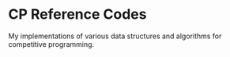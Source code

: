 # CP Reference Codes
My implementations of various data structures and algorithms for competitive programming.

<!-- ## Contents
1. [Data Structure](https://github.com/manoflearning/cp-reference-codes/tree/master/1-data-structure) <br>
1.1. [Union Find](https://github.com/manoflearning/cp-reference-codes/blob/master/1-data-structure/union_find.cpp) <br>
1.2. [Segment Tree](https://github.com/manoflearning/cp-reference-codes/tree/master/1-data-structure/segment_tree.cpp) <br>
1.3. [Merge Sort Tree](https://github.com/manoflearning/cp-reference-codes/tree/master/1-data-structure/merge_sort_tree.cpp) <br>
1.4. [Fenwick Tree](https://github.com/manoflearning/cp-reference-codes/tree/master/1-data-structure/fenwick_tree.cpp) <br>
1.5. [Li Chao Tree](https://github.com/manoflearning/cp-reference-codes/tree/master/1-data-structure/li_chao_tree.cpp) <br>
2. [Graph](https://github.com/manoflearning/cp-reference-codes/tree/master/2-graph) <br>
2.1. [Dijkstra's, Bellman-Ford, Floyd-Warshall](https://github.com/manoflearning/cp-reference-codes/blob/master/2-graph/dijkstra_bellman_ford_floyd_warshall.cpp) <br>
2.2. [Minimum Spanning Tree](https://github.com/manoflearning/cp-reference-codes/blob/master/2-graph/minimum_spanning_tree.cpp) <br>
2.3. [Topological Sort](https://github.com/manoflearning/cp-reference-codes/tree/master/2-graph/topological_sort.cpp) <br>
2.4. [SCC, 2-SAT](https://github.com/manoflearning/cp-reference-codes/tree/master/2-graph/scc_2_sat.cpp) <br>
2.5. [BCC](https://github.com/manoflearning/cp-reference-codes/blob/master/2-graph/bcc.cpp) <br>
2.6. [Euler Circuit](https://github.com/manoflearning/cp-reference-codes/blob/master/2-graph/euler_circuit.cpp) <br>
3. [Tree](https://github.com/manoflearning/cp-reference-codes/tree/master/3-tree) <br>
3.1. [LCA in O(logN) (Sparse Table)](https://github.com/manoflearning/cp-reference-codes/blob/master/3-tree/lca_in_o_logn_sparse_table.cpp) <br>
3.2. [Euler Tour Technique](https://github.com/manoflearning/cp-reference-codes/tree/master/3-tree/euler_tour_technique.cpp) <br>
3.3. [Heavy-Light Decomposition](https://github.com/manoflearning/cp-reference-codes/tree/master/3-tree/heavy_light_decomposition.cpp) <br>
3.4. [Centroid Decomposition](https://github.com/manoflearning/cp-reference-codes/blob/master/3-tree/centroid_decomposition.cpp) <br>
4. [Network Flow](https://github.com/manoflearning/cp-reference-codes/tree/master/4-network-flow) <br>
4.1. [Maximum Flow](https://github.com/manoflearning/cp-reference-codes/tree/master/4-network-flow/maximum_flow.cpp) <br>
4.2. [Dinic's Algorithm](https://github.com/manoflearning/cp-reference-codes/blob/master/4-network-flow/dinics_algorithm.cpp) <br>
4.3. [Bipartite Matching](https://github.com/manoflearning/cp-reference-codes/blob/master/4-network-flow/bipartite_matching.cpp) <br>
4.4. [Hopcroft-Karp Algorithm](https://github.com/manoflearning/cp-reference-codes/blob/master/4-network-flow/hopcroft_karp_algorithm.cpp) <br>
4.5. [MCMF](https://github.com/manoflearning/cp-reference-codes/blob/master/4-network-flow/mcmf.cpp) <br>
5. [String](https://github.com/manoflearning/cp-reference-codes/tree/master/5-string) <br>
5.1. [Rabin-Karp Algorithm](https://github.com/manoflearning/cp-reference-codes/tree/master/5-string/rabin_karp_algorithm.cpp) <br>
5.2. [KMP Algorithm](https://github.com/manoflearning/cp-reference-codes/blob/master/5-string/kmp_algorithm.cpp) <br>
5.3. [Trie](https://github.com/manoflearning/cp-reference-codes/tree/master/5-string/trie.cpp) <br>
5.4. [Aho-Corasick](https://github.com/manoflearning/cp-reference-codes/blob/master/5-string/aho_corasick.cpp) <br>
5.5. [Suffix Array](https://github.com/manoflearning/cp-reference-codes/blob/master/5-string/suffix_array.cpp) <br>
5.6. [Manacher's Algorithm](https://github.com/manoflearning/cp-reference-codes/blob/master/5-string/manachers_algorithm.cpp) <br>
5.7. [Z Algorithm](https://github.com/manoflearning/cp-reference-codes/blob/master/5-string/z_algorithm.cpp) <br>
6. [Geometry](https://github.com/manoflearning/cp-reference-codes/tree/master/6-geometry) <br>
6.1. [CCW Algorithm](https://github.com/manoflearning/cp-reference-codes/blob/master/6-geometry/ccw_algorithm.cpp) <br>
6.2. [Convex Hull](https://github.com/manoflearning/cp-reference-codes/tree/master/6-geometry/convex_hull.cpp) <br>
6.3. [Rotating Callipers](https://github.com/manoflearning/cp-reference-codes/blob/master/6-geometry/rotating_callipers.cpp) <br>
6.4. [Ray Casting](https://github.com/manoflearning/cp-reference-codes/blob/master/6-geometry/ray_casting.cpp) <br>
6.5. [Sort by Angular](https://github.com/manoflearning/cp-reference-codes/blob/master/6-geometry/sort_by_angular.cpp) <br>
6.6. [Bulldozer Trick](https://github.com/manoflearning/cp-reference-codes/blob/master/6-geometry/bulldozer_trick.cpp) <br>
6.7. [Minimum Enclosing Circle](https://github.com/manoflearning/cp-reference-codes/blob/master/6-geometry/minimum_enclosing_circle.cpp) <br>
7. [Math](https://github.com/manoflearning/cp-reference-codes/tree/master/7-math) <br>
7.1. [Basic Sqrt-Time Algorithms](https://github.com/manoflearning/cp-reference-codes/tree/master/7-math/basic_sqrt_time_algorithms.cpp) <br>
7.2. [Sieve](https://github.com/manoflearning/cp-reference-codes/blob/master/7-math/sieve.cpp) <br>
7.3. [Euclidean Algorithms](https://github.com/manoflearning/cp-reference-codes/blob/master/7-math/euclidean_algorithms.cpp) <br>
7.4. [Fermat's Little Theorem](https://github.com/manoflearning/cp-reference-codes/blob/master/7-math/fermats_little_theorem.cpp) <br>
7.5. [Euler's Phi Function](https://github.com/manoflearning/cp-reference-codes/blob/master/7-math/eulers_phi_function.cpp) <br>
7.6. [Chinese Remainder Theorem](https://github.com/manoflearning/cp-reference-codes/blob/master/7-math/chinese_remainder_theorem.cpp) <br>
7.7. [Binomial Coefficient](https://github.com/manoflearning/cp-reference-codes/blob/master/7-math/binomial_coefficient.cpp) <br>
7.8. [Matrix](https://github.com/manoflearning/cp-reference-codes/blob/master/7-math/matrix.cpp) <br>
7.9. [Catalan Number, Derangement Number](https://github.com/manoflearning/cp-reference-codes/blob/master/7-math/catalan_number_derangement_number.cpp) <br>
7.10. [FFT](https://github.com/manoflearning/cp-reference-codes/blob/master/7-math/fft.cpp) <br>
7.11. [Gauss-Jordan Elimination](https://github.com/manoflearning/cp-reference-codes/blob/master/7-math/gauss_jordan_elimination.cpp) <br>
7.12. [Miller-Rabin Test, Pollard Rho Factorization](https://github.com/manoflearning/cp-reference-codes/blob/master/7-math/miller_rabin_pollard_rho.cpp) <br>

8. [Misc](https://github.com/manoflearning/cp-reference-codes/tree/master/8-misc) <br>
8.1. [Coordinate Compression](https://github.com/manoflearning/cp-reference-codes/blob/master/8-misc/coordinate_compression.cpp) <br>
8.2. [2D Prefix Sum](https://github.com/manoflearning/cp-reference-codes/blob/master/8-misc/2d_prefix_sum.cpp) <br>
8.3. [DP Opt](https://github.com/manoflearning/cp-reference-codes/blob/master/8-misc/dp_opt.cpp) <br>
8.4. [Sqrt Decomposition, Mo's Algorithm](https://github.com/manoflearning/cp-reference-codes/blob/master/8-misc/sqrt_decomposition_mos_algorithm.cpp) <br>
8.5. [Fraction Data Type](https://github.com/manoflearning/cp-reference-codes/blob/master/8-misc/fraction_data_type.cpp) <br>
8.6. [Rotation Matrix, Manhattan Distance, Chebyshev Distance](https://github.com/manoflearning/cp-reference-codes/blob/master/8-misc/rotation_matrix_manhattan_distance_chebyshev_distance.txt) <br>
8.7. [Random](https://github.com/manoflearning/cp-reference-codes/blob/master/8-misc/random.cpp) <br>
8.8. [Ternary Search](https://github.com/manoflearning/cp-reference-codes/blob/master/8-misc/ternary_search.cpp) <br>
8.9. [LIS in O(NlogN)](https://github.com/manoflearning/cp-reference-codes/tree/master/8-misc/lis_in_o_nlogn.cpp) <br>
8.10. [System of Difference Constraints](https://github.com/manoflearning/cp-reference-codes/blob/master/8-misc/system_of_difference_constraints.cpp) <br>
8.11. [SIMD](https://github.com/manoflearning/cp-reference-codes/blob/master/8-misc/simd.cpp) <br> -->
